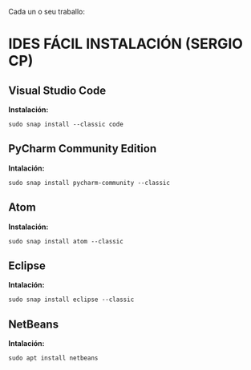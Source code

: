 Cada un o seu traballo: 


































































































# IDES FÁCIL INSTALACIÓN (SERGIO CP)

## Visual Studio Code
**Instalación:**
```
sudo snap install --classic code
```

## PyCharm Community Edition
**Intalación:**
```
sudo snap install pycharm-community --classic
```


## Atom
**Instalación:**
```
sudo snap install atom --classic
```

## Eclipse
**Intalación:**
```
sudo snap install eclipse --classic
```

## NetBeans
**Intalación:**
```
sudo apt install netbeans
```